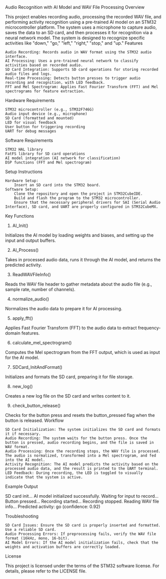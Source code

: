 Audio Recognition with AI Model and WAV File Processing
Overview

This project enables recording audio, processing the recorded WAV file, and performing activity recognition using a pre-trained AI model on an STM32 microcontroller platform. The system uses a microphone to capture audio, saves the data to an SD card, and then processes it for recognition via a neural network model. The system is designed to recognize specific activities like "down," "go," "left," "right," "stop," and "up."
Features

    Audio Recording: Records audio in WAV format using the STM32 audio interface.
    AI Processing: Uses a pre-trained neural network to classify activities based on recorded audio.
    SD Card Integration: Supports SD card operations for storing recorded audio files and logs.
    Real-time Processing: Detects button presses to trigger audio recording and recognition, with LED feedback.
    FFT and Mel Spectrogram: Applies Fast Fourier Transform (FFT) and Mel spectrograms for feature extraction.

Hardware Requirements

    STM32 microcontroller (e.g., STM32F746G)
    Audio input device (e.g., microphone)
    SD Card (formatted and mounted)
    LED for visual feedback
    User button for triggering recording
    UART for debug messages

Software Requirements

    STM32 HAL library
    FatFS library for SD card operations
    AI model integration (AI network for classification)
    DSP functions (FFT and Mel spectrogram)

Setup Instructions

    Hardware Setup:
        Insert an SD card into the STM32 board.
    Software Setup:
        Clone the repository and open the project in STM32CubeIDE.
        Build and flash the program to the STM32 microcontroller.
        Ensure that the necessary peripheral drivers for SAI (Serial Audio Interface), SD card, and UART are properly configured in STM32CubeMX.

Key Functions
1. AI_Init()

Initializes the AI model by loading weights and biases, and setting up the input and output buffers.

2. AI_Process()

Takes in processed audio data, runs it through the AI model, and returns the predicted activity.

3. ReadWAVFileInfo()

Reads the WAV file header to gather metadata about the audio file (e.g., sample rate, number of channels).

4. normalize_audio()

Normalizes the audio data to prepare it for AI processing.

5. apply_fft()

Applies Fast Fourier Transform (FFT) to the audio data to extract frequency-domain features.

6. calculate_mel_spectrogram()

Computes the Mel spectrogram from the FFT output, which is used as input for the AI model.

7. SDCard_InitAndFormat()

Initializes and formats the SD card, preparing it for file storage.

8. new_log()

Creates a new log file on the SD card and writes content to it.

9. check_button_release()

Checks for the button press and resets the button_pressed flag when the button is released.
Workflow

    SD Card Initialization: The system initializes the SD card and formats it if necessary.
    Audio Recording: The system waits for the button press. Once the button is pressed, audio recording begins, and the file is saved in WAV format.
    Audio Processing: Once the recording stops, the WAV file is processed. The audio is normalized, transformed into a Mel spectrogram, and fed into the AI model.
    Activity Recognition: The AI model predicts the activity based on the processed audio data, and the result is printed to the UART terminal.
    LED Feedback: During recording, the LED is toggled to visually indicate that the system is active.

Example Output

SD card init...
AI model initialized successfully.
Waiting for input to record...
Button pressed...
Recording started...
Recording stopped.
Reading WAV file info...
Predicted activity: go (confidence: 0.92)

Troubleshooting

    SD Card Issues: Ensure the SD card is properly inserted and formatted. Use a reliable SD card.
    Audio Processing Errors: If preprocessing fails, verify the WAV file format (16kHz, mono, 16-bit).
    AI Model Errors: If the AI model initialization fails, check that the weights and activation buffers are correctly loaded.

License

This project is licensed under the terms of the STM32 software license. For details, please refer to the LICENSE file.
